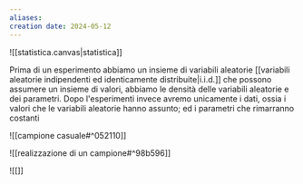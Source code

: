 ```yaml
---
aliases: 
creation date: 2024-05-12
---
```


![[statistica.canvas|statistica]]

Prima di un esperimento abbiamo un insieme di variabili aleatorie [[variabili aleatorie indipendenti ed identicamente distribuite|i.i.d.]] che possono assumere un insieme di valori, abbiamo le densità delle variabili aleatorie e dei parametri. Dopo l'esperimenti invece avremo unicamente i dati, ossia i valori che le variabili aleatorie hanno assunto; ed i parametri che rimarranno costanti

![[campione casuale#^052110]]

![[realizzazione di un campione#^98b596]]

![[]]